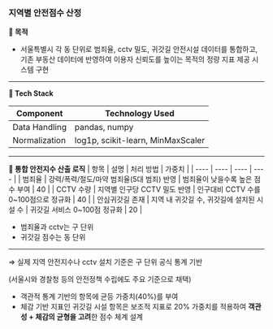 ### 지역별 안전점수 산정

**🔎 목적**

- 서울특별시 각 동 단위로 범죄율, cctv 밀도, 귀갓길 안전시설 데이터를 통합하고, 기존 부동산 데이터에 반영하여 이용자 신뢰도를 높이는 목적의 정량 지표 제공 시스템 구현

---

**📍 Tech Stack**

| Component | Technology Used |
| --- | --- |
| Data Handling | pandas, numpy |
| Normalization | log1p, scikit-learn, MinMaxScaler |

---

**🔁 통합 안전지수 산출 로직**
| 항목 | 설명 | 처리 방법 | 가중치 |
| ---- | ---- | ---- | ---- |
| 범죄율 | 강력/폭력/절도/마약 범죄율(5대 범죄) 반영 | 범죄율이 낮을수록 높은 점수 부여 | 40 |
| CCTV 수량 | 지역별 인구당 CCTV 밀도 반영 | 인구대비 CCTV 수를 0~100점으로 정규화 | 40 |
| 안심귀갓길 존재 | 지역 내 귀갓길 수, 귀갓길에 설치된 시설 수 | 귀갓길 서비스 0~100점 정규화 | 20 |
- 범죄율과 cctv는 구 단위
- 귀갓길 점수는 동 단위

---

⇒ 실제 지역 안전지수나 cctv 설치 기준은 구 단위 공식 통계 기반

  (서울시와 경찰청 등의 안전정책 수립에도 주요 기준으로 채택)
  - 객관적 통계 기반의 항목에 균등 가중치(40%)를 부여
  - 체감 기반 지표인 귀갓길 시설 항목은 보조적 지표로 20% 가중치를 적용하여 **객관성 + 체감의 균형을 고려**한 점수 체계 설계
